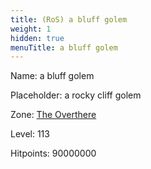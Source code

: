 ```yaml
---
title: (RoS) a bluff golem
weight: 1
hidden: true
menuTitle: a bluff golem
---
```


Name: a bluff golem

Placeholder: a rocky cliff golem

Zone: [The Overthere](/en/ros/exploration/the_overthere)

Level: 113

Hitpoints: 90000000